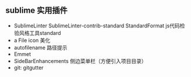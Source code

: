 ## sublime 实用插件
- SublimeLinter SublimeLinter-contrib-standard StandardFormat  js代码检验风格工具standard
- a File icon 美化
- autofilename 路径提示
- Emmet
- SideBarEnhancements 侧边菜单栏（方便引入项目目录）
- git: gitgutter
